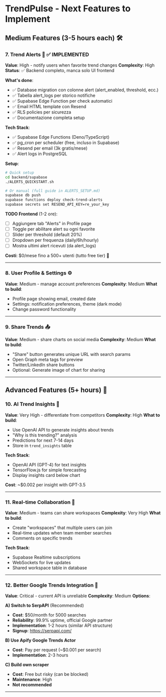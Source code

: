 # TrendPulse - Next Features to Implement

## Medium Features (3-5 hours each) 🛠️

### 7. **Trend Alerts** 🔔 ✅ IMPLEMENTED

**Value**: High - notify users when favorite trend changes
**Complexity**: High
**Status**: ✅ Backend completo, manca solo UI frontend

**What's done**:
- ✅ Database migration con colonne alert (alert_enabled, threshold, ecc.)
- ✅ Tabella alert_logs per storico notifiche
- ✅ Supabase Edge Function per check automatici
- ✅ Email HTML template con Resend
- ✅ RLS policies per sicurezza
- ✅ Documentazione completa setup

**Tech Stack**:
- ✅ Supabase Edge Functions (Deno/TypeScript)
- ✅ pg_cron per scheduler (free, incluso in Supabase)
- ✅ Resend per email (3k gratis/mese)
- ✅ Alert logs in PostgreSQL

**Setup**:
```bash
# Quick setup
cd backend/supabase
./ALERTS_QUICKSTART.sh

# Or manual (full guide in ALERTS_SETUP.md)
supabase db push
supabase functions deploy check-trend-alerts
supabase secrets set RESEND_API_KEY=re_your_key
```

**TODO Frontend** (1-2 ore):
- [ ] Aggiungere tab "Alerts" in Profile page
- [ ] Toggle per abilitare alert su ogni favorite
- [ ] Slider per threshold (default 20%)
- [ ] Dropdown per frequenza (daily/6h/hourly)
- [ ] Mostra ultimi alert ricevuti (da alert_logs)

**Costi**: $0/mese fino a 500+ utenti (tutto free tier) 🎉

---

### 8. **User Profile & Settings** ⚙️

**Value**: Medium - manage account preferences
**Complexity**: Medium
**What to build**:

- Profile page showing email, created date
- Settings: notification preferences, theme (dark mode)
- Change password functionality

---

### 9. **Share Trends** 📤

**Value**: Medium - share charts on social media
**Complexity**: Medium
**What to build**:

- "Share" button generates unique URL with search params
- Open Graph meta tags for preview
- Twitter/LinkedIn share buttons
- Optional: Generate image of chart for sharing

---

## Advanced Features (5+ hours) 🚀

### 10. **AI Trend Insights** 🤖

**Value**: Very High - differentiate from competitors
**Complexity**: High
**What to build**:

- Use OpenAI API to generate insights about trends
- "Why is this trending?" analysis
- Predictions for next 7-14 days
- Store in `trend_insights` table

**Tech Stack**:

- OpenAI API (GPT-4) for text insights
- TensorFlow.js for simple forecasting
- Display insights card below chart

**Cost**: ~$0.002 per insight with GPT-3.5

---

### 11. **Real-time Collaboration** 👥

**Value**: Medium - teams can share workspaces
**Complexity**: Very High
**What to build**:

- Create "workspaces" that multiple users can join
- Real-time updates when team member searches
- Comments on specific trends

**Tech Stack**:

- Supabase Realtime subscriptions
- WebSockets for live updates
- Shared workspace table in database

---

### 12. **Better Google Trends Integration** 🔌

**Value**: Critical - current API is unreliable
**Complexity**: Medium
**Options**:

**A) Switch to SerpAPI** (Recommended)

- **Cost**: $50/month for 5000 searches
- **Reliability**: 99.9% uptime, official Google partner
- **Implementation**: 1-2 hours (similar API structure)
- **Signup**: https://serpapi.com/

**B) Use Apify Google Trends Actor**

- **Cost**: Pay per request (~$0.001 per search)
- **Implementation**: 2-3 hours

**C) Build own scraper**

- **Cost**: Free but risky (can be blocked)
- **Maintenance**: High
- **Not recommended**

---
